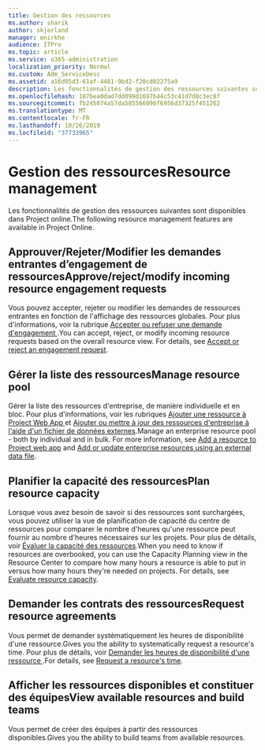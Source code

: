 ```yaml
---
title: Gestion des ressources
ms.author: sharik
author: skjerland
manager: mnirkhe
audience: ITPro
ms.topic: article
ms.service: o365-administration
localization_priority: Normal
ms.custom: Adm_ServiceDesc
ms.assetid: a16d95d3-61af-4481-9bd2-f20cd02275a9
description: Les fonctionnalités de gestion des ressources suivantes sont disponibles dans Project online.
ms.openlocfilehash: 187bea0dad7dd099d1697b44c53c41d7d8c3ec8f
ms.sourcegitcommit: fb245074a57da585566096f6956d37325f451262
ms.translationtype: MT
ms.contentlocale: fr-FR
ms.lasthandoff: 10/26/2019
ms.locfileid: "37733965"
---
```

# <a name="resource-management"></a><span data-ttu-id="dfbd8-103">Gestion des ressources</span><span class="sxs-lookup"><span data-stu-id="dfbd8-103">Resource management</span></span>

<span data-ttu-id="dfbd8-104">Les fonctionnalités de gestion des ressources suivantes sont disponibles dans Project online.</span><span class="sxs-lookup"><span data-stu-id="dfbd8-104">The following resource management features are available in Project Online.</span></span>
  
## <a name="approverejectmodify-incoming-resource-engagement-requests"></a><span data-ttu-id="dfbd8-105">Approuver/Rejeter/Modifier les demandes entrantes d’engagement de ressources</span><span class="sxs-lookup"><span data-stu-id="dfbd8-105">Approve/reject/modify incoming resource engagement requests</span></span>

<span data-ttu-id="dfbd8-p101">Vous pouvez accepter, rejeter ou modifier les demandes de ressources entrantes en fonction de l'affichage des ressources globales. Pour plus d'informations, voir la rubrique [Accepter ou refuser une demande d'engagement ](https://go.microsoft.com/fwlink/?LinkID=823659&amp;clcid=0x409).</span><span class="sxs-lookup"><span data-stu-id="dfbd8-p101">You can accept, reject, or modify incoming resource requests based on the overall resource view. For details, see [Accept or reject an engagement request](https://go.microsoft.com/fwlink/?LinkID=823659&amp;clcid=0x409).</span></span>
  
## <a name="manage-resource-pool"></a><span data-ttu-id="dfbd8-108">Gérer la liste des ressources</span><span class="sxs-lookup"><span data-stu-id="dfbd8-108">Manage resource pool</span></span>

<span data-ttu-id="dfbd8-p102">Gérer la liste des ressources d'entreprise, de manière individuelle et en bloc. Pour plus d'informations, voir les rubriques [Ajouter une ressource à Project Web App ](https://go.microsoft.com/fwlink/?LinkID=823660&amp;clcid=0x409) et [Ajouter ou mettre à jour des ressources d'entreprise à l'aide d'un fichier de données externes](https://go.microsoft.com/fwlink/?LinkID=823661&amp;clcid=0x409).</span><span class="sxs-lookup"><span data-stu-id="dfbd8-p102">Manage an enterprise resource pool - both by individual and in bulk. For more information, see [Add a resource to Project web app](https://go.microsoft.com/fwlink/?LinkID=823660&amp;clcid=0x409) and [Add or update enterprise resources using an external data file](https://go.microsoft.com/fwlink/?LinkID=823661&amp;clcid=0x409).</span></span>
  
## <a name="plan-resource-capacity"></a><span data-ttu-id="dfbd8-111">Planifier la capacité des ressources</span><span class="sxs-lookup"><span data-stu-id="dfbd8-111">Plan resource capacity</span></span>

<span data-ttu-id="dfbd8-p103">Lorsque vous avez besoin de savoir si des ressources sont surchargées, vous pouvez utiliser la vue de planification de capacité du centre de ressources pour comparer le nombre d'heures qu'une ressource peut fournir au nombre d'heures nécessaires sur les projets. Pour plus de détails, voir [Évaluer la capacité des ressources](https://go.microsoft.com/fwlink/?LinkID=823662&amp;clcid=0x409).</span><span class="sxs-lookup"><span data-stu-id="dfbd8-p103">When you need to know if resources are overbooked, you can use the Capacity Planning view in the Resource Center to compare how many hours a resource is able to put in versus how many hours they're needed on projects. For details, see [Evaluate resource capacity](https://go.microsoft.com/fwlink/?LinkID=823662&amp;clcid=0x409).</span></span>
  
## <a name="request-resource-agreements"></a><span data-ttu-id="dfbd8-114">Demander les contrats des ressources</span><span class="sxs-lookup"><span data-stu-id="dfbd8-114">Request resource agreements</span></span>

<span data-ttu-id="dfbd8-115">Vous permet de demander systématiquement les heures de disponibilité d'une ressource.</span><span class="sxs-lookup"><span data-stu-id="dfbd8-115">Gives you the ability to systematically request a resource's time.</span></span> <span data-ttu-id="dfbd8-116">Pour plus de détails, voir [Demander les heures de disponibilité d'une ressource ](https://go.microsoft.com/fwlink/?LinkID=823663&amp;clcid=0x409).</span><span class="sxs-lookup"><span data-stu-id="dfbd8-116">For details, see [Request a resource's time](https://go.microsoft.com/fwlink/?LinkID=823663&amp;clcid=0x409).</span></span>
  
## <a name="view-available-resources-and-build-teams"></a><span data-ttu-id="dfbd8-117">Afficher les ressources disponibles et constituer des équipes</span><span class="sxs-lookup"><span data-stu-id="dfbd8-117">View available resources and build teams</span></span>

<span data-ttu-id="dfbd8-118">Vous permet de créer des équipes à partir des ressources disponibles.</span><span class="sxs-lookup"><span data-stu-id="dfbd8-118">Gives you the ability to build teams from available resources.</span></span>
  